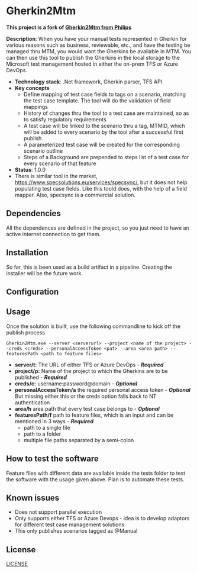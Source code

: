 # Gherkin2Mtm

**This project is a fork of [Gherkin2Mtm from Philips](https://github.com/philips-software/Gherkin2Mtm)**

**Description**: When you have your manual tests represented in Gherkin for various reasons such as business, reviewable, etc., and have the testing be managed thru MTM, you would want the Gherkins be available in MTM. You can then use this tool to publish the Gherkins in the local storage to the Microsoft test management hosted in either the on-prem TFS or Azure DevOps.

- **Technology stack**: .Net framework, Gherkin parser, TFS API
- **Key concepts**
  - Define mapping of test case fields to tags on a scenario, matching the test case template. The tool will do the validation of field mappings
  - History of changes thru the tool to a test case are maintained, so as to satisfy regulatory requirements
  - A test case will be linked to the scenario thru a tag, MTMID, which will be added to every scenario by the tool after a successful first publish
  - A parameterized test case will be created for the corresponding scenario outline
  - Steps of a Background are prepended to steps list of a test case for every scenario of that feature
- **Status**: 1.0.0
- There is similar tool in the market, https://www.specsolutions.eu/services/specsync/, but it does not help populating test case fields. Like this toold does, with the help of a field mapper.
  Also, specsync is a commercial solution.

## Dependencies

All the dependences are defined in the project, so you just need to have an active internet connection to get them.

## Installation

So far, this is been used as a build artifact in a pipeline. Creating the installer will be the future work.

## Configuration

## Usage

Once the solution is built, use the following commandline to kick off the publish process

`Gherkin2Mtm.exe --server <serverurl> --project <name of the project> --creds <creds> --personalAccessToken <pat> --area <area path> --featuresPath <path to feature files>`

- **server/t:** The URL of either TFS or Azure DevOps - _**Required**_
- **project/p:** Name of the project to which the Gherkins are to be published - _**Required**_
- **creds/c:** username:password@domain - _**Optional**_
- **personalAccessToken/a** the required personal access token - _**Optional**_ But missing either this or the creds option falls back to NT authentication
- **area/h** area path that every test case belongs to - _**Optional**_
- **featuresPath/f** path to feature files, which is an input and can be mentioned in 3 ways - _**Required**_
  - path to a single file
  - path to a folder
  - multiple file paths separated by a semi-colon

## How to test the software

Feature files with different data are available inside the tests folder to test the software with the usage given above. Plan is to automate these tests.

## Known issues

- Does not support parallel execution
- Only supports either TFS or Azure Devops - idea is to develop adaptors for different test case management solutions
- This only publishes scenarios tagged as @Manual

## License

[LICENSE](LICENSE.md)
